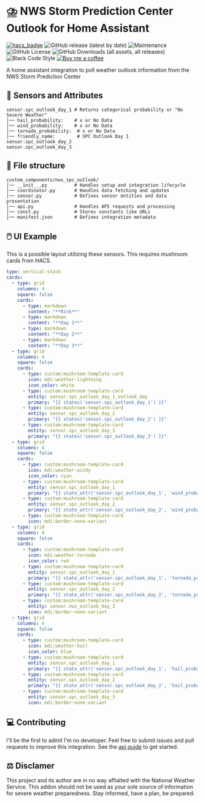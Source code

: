 # ⛈️ NWS Storm Prediction Center Outlook for Home Assistant
[![hacs_badge](https://img.shields.io/badge/HACS-Default-41BDF5.svg?style=for-the-badge)](https://github.com/hacs/integration)
![GitHub release (latest by date)](https://img.shields.io/github/v/release/sedward5/nws_spc_outlook?style=for-the-badge)
![Maintenance](https://img.shields.io/maintenance/yes/2025?style=for-the-badge)
![GitHub License](https://img.shields.io/github/license/sedward5/nws_spc_outlook?style=for-the-badge)
![GitHub Downloads (all assets, all releases)](https://img.shields.io/github/downloads/sedward5/nws_spc_outlook/total?style=for-the-badge)
![Black Code Style](https://img.shields.io/badge/code%20style-black-000000.svg?style=for-the-badge)
[![Buy me a coffee](https://img.shields.io/badge/buy_me_a_coffee-FFDD00?style=for-the-badge&logo=buy-me-a-coffee&logoColor=black)](https://buymeacoffee.com/sedward5)

A home assistant integration to poll weather outlook information from the NWS Storm Prediction Center

## 🔮 Sensors and Attributes
```
sensor.spc_outlook_day_1 # Returns categorical probability or "No Severe Weather"
│── hail_probability:    # x or No Data
│── wind_probability:    # x or No Data
│── tornado_probability:  # x or No Data
│── friendly_name:        # SPC Outlook Day 1
sensor.spc_outlook_day_2
sensor.spc_outlook_day_3
```

## 📁 File structure
```
custom_components/nws_spc_outlook/
│── __init__.py          # Handles setup and integration lifecycle
│── coordinator.py       # Handles data fetching and updates
│── sensor.py            # Defines sensor entities and data presentation
│── api.py               # Handles API requests and processing
│── const.py             # Stores constants like URLs
│── manifest.json        # Defines integration metadata
```

## 🖱️ UI Example

This is a possible layout utilizing these sensors. This requires mushroom cards from HACS. 

```yaml
type: vertical-stack
cards:
  - type: grid
    columns: 4
    square: false
    cards:
      - type: markdown
        content: "**Risk**"
      - type: markdown
        content: "**Day 1**"
      - type: markdown
        content: "**Day 2**"
      - type: markdown
        content: "**Day 3**"
  - type: grid
    columns: 4
    square: false
    cards:
      - type: custom:mushroom-template-card
        icon: mdi:weather-lightning
        icon_color: white
      - type: custom:mushroom-template-card
        entity: sensor.spc_outlook_day_1_outlook_day
        primary: "{{ states('sensor.spc_outlook_day_1') }}"
      - type: custom:mushroom-template-card
        entity: sensor.spc_outlook_day_2
        primary: "{{ states('sensor.spc_outlook_day_2') }}"
      - type: custom:mushroom-template-card
        entity: sensor.spc_outlook_day_3
        primary: "{{ states('sensor.spc_outlook_day_3') }}"
  - type: grid
    columns: 4
    square: false
    cards:
      - type: custom:mushroom-template-card
        icon: mdi:weather-windy
        icon_color: cyan
      - type: custom:mushroom-template-card
        entity: sensor.spc_outlook_day_1
        primary: "{{ state_attr('sensor.spc_outlook_day_1', 'wind_probability') }}"
      - type: custom:mushroom-template-card
        entity: sensor.spc_outlook_day_2
        primary: "{{ state_attr('sensor.spc_outlook_day_2', 'wind_probability') }}"
      - type: custom:mushroom-template-card
        icon: mdi:border-none-variant
  - type: grid
    columns: 4
    square: false
    cards:
      - type: custom:mushroom-template-card
        icon: mdi:weather-tornado
        icon_color: red
      - type: custom:mushroom-template-card
        entity: sensor.spc_outlook_day_1
        primary: "{{ state_attr('sensor.spc_outlook_day_1', 'tornado_probability') }}"
      - type: custom:mushroom-template-card
        entity: sensor.spc_outlook_day_2
        primary: "{{ state_attr('sensor.spc_outlook_day_2', 'tornado_probability') }}"
      - type: custom:mushroom-template-card
        entity: sensor.nws_outlook_day_3
        icon: mdi:border-none-variant
  - type: grid
    columns: 4
    square: false
    cards:
      - type: custom:mushroom-template-card
        icon: mdi:weather-hail
        icon_color: blue
      - type: custom:mushroom-template-card
        entity: sensor.spc_outlook_day_1
        primary: "{{ state_attr('sensor.spc_outlook_day_1', 'hail_probability') }}"
      - type: custom:mushroom-template-card
        entity: sensor.spc_outlook_day_2
        primary: "{{ state_attr('sensor.spc_outlook_day_2', 'hail_probability') }}"
      - type: custom:mushroom-template-card
        entity: sensor.spc_outlook_day_3
        icon: mdi:border-none-variant

```

## 💻 Contributing

I'll be the first to admit I'm no developer. Feel free to submit issues and pull requests to improve this integration. See the [api guide](https://sedward5.github.io/nws_spc_outlook/nws_spc_outlook.html) to get started. 

## ⚖️ Disclamer
This project and its author are in no way affialted with the National Weather Service. This addon should not be used as your sole source of information for severe weather preparedness. Stay informed, have a plan, be prepared.
